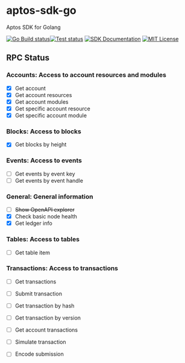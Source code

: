 # aptos-sdk-go
Aptos SDK for Golang

[![Go Build status](https://github.com/0x6368616e67/aptos-sdk-go/actions/workflows/build.yml/badge.svg?branch=main)](https://github.com/0x6368616e67/aptos-sdk-go/actions/workflows/build.yml)[![Test status](https://github.com/0x6368616e67/aptos-sdk-go/actions/workflows/ci.yml/badge.svg?branch=main)](https://github.com/0x6368616e67/aptos-sdk-go/actions/workflows/ci.yml) [![SDK Documentation](https://img.shields.io/badge/SDK-Documentation-blue)](https://pkg.go.dev/github.com/0x6368616e67/aptos-sdk-go) [![MIT License](https://img.shields.io/badge/license-MIT-blue.svg)](https://github.com/0x6368616e67/aptos-sdk-go/blob/main/LICENSE)


## RPC Status
### Accounts: Access to account resources and modules

- [x] Get account
- [x] Get account resources
- [x] Get account modules
- [x] Get specific account resource 
- [x] Get specific account module
### Blocks: Access to blocks

- [x] Get blocks by height

### Events: Access to events

- [ ] Get events by event key
- [ ] Get events by event handle

### General: General information

- [ ] ~~Show OpenAPI explorer~~
- [x] Check basic node health
- [x] Get ledger info

### Tables: Access to tables

- [ ] Get table item

### Transactions: Access to transactions

- [ ] Get transactions
- [ ] Submit transaction
- [ ] Get transaction by hash
- [ ] Get transaction by version
- [ ] Get account transactions
- [ ] Simulate transaction
- [ ] Encode submission

